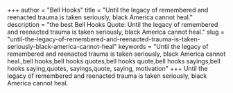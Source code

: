 +++
author = "Bell Hooks"
title = "Until the legacy of remembered and reenacted trauma is taken seriously, black America cannot heal."
description = "the best Bell Hooks Quote: Until the legacy of remembered and reenacted trauma is taken seriously, black America cannot heal."
slug = "until-the-legacy-of-remembered-and-reenacted-trauma-is-taken-seriously-black-america-cannot-heal"
keywords = "Until the legacy of remembered and reenacted trauma is taken seriously, black America cannot heal.,bell hooks,bell hooks quotes,bell hooks quote,bell hooks sayings,bell hooks saying,quotes, sayings,quote, saying, motivation"
+++
Until the legacy of remembered and reenacted trauma is taken seriously, black America cannot heal.
